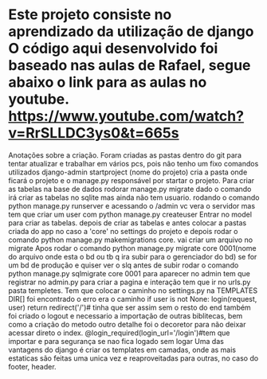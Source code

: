 Este projeto consiste no aprendizado da utilização de django
O código aqui desenvolvido foi baseado nas aulas de Rafael, segue abaixo o link para as aulas no 
youtube.
https://www.youtube.com/watch?v=RrSLLDC3ys0&t=665s
========================================================================================

Anotações sobre a criação.
Foram criadas as pastas dentro do git para tentar atualizar e trabalhar em vários pcs, pois não tenho um fixo
comandos utilizados django-admin startproject (nome do projeto) cria a pasta onde ficará o projeto e o manage.py responsável por startar o projeto.
Para criar as tabelas na base de dados rodorar manage.py migrate dado o comando irá criar as tabelas no sqlite
mas ainda não tem usuario.
rodando o comando python manage.py runserver e acessando o /admin vc vera o servidor 
mas tem que criar um user com python manage.py createuser
Entrar no model para criar as tabelas.
depois de criar as tabelas e antes colocar a pastas criada do app no caso a 'core' no settings do projeto e depois rodar o comando python manage.py makemigrations core. vai criar um arquivo no migrate 
Apos rodar o comando python manage.py migrate core 0001(nome do arquivo onde esta o bd ou tb q ira subir  para o gerenciador do bd) se for um bd de produção e quiser ver o slq antes de subir rodar o comando 
python manage.py sqlmigrate core 0001
para aparecer no admin tem que registrar no admin.py
para criar a pagina e interação tem que ir no urls.py
pasta templetes.
Tem que colocar o caminho no settings.py na TEMPLATES DIR[]
foi encontrado o erro era o caminho if user is not None:
            login(request, user)
            return redirect('/')# tinha que ser assim sem o resto do end 
também foi criado o logout e necessario a importação de outras biblitecas, bem como a criação do metodo
outro detalhe foi o decoretor para não deixar acessar direto o index.
@login_required(login_url='/login')#tem que importar e para segurança se nao fica logado sem logar
Uma das vantagens do django é criar os templates em camadas, onde as mais estaticas são feitas uma unica vez e reaproveitadas para outras, no caso do footer, header.
